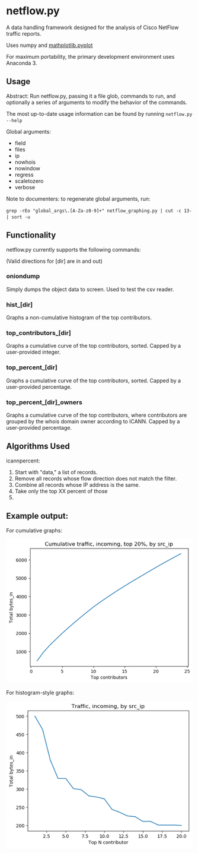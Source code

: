 # netflow.py

A data handling framework designed for the analysis of Cisco NetFlow traffic reports.

Uses numpy and [mathplotlib.pyplot](https://matplotlib.org/api/_as_gen/matplotlib.pyplot.html)

For maximum portability, the primary development environment uses Anaconda 3.

## Usage

Abstract: Run netflow.py, passing it a file glob, commands to run, and optionally a series of arguments to modify the behavior of the commands.

The most up-to-date usage information can be found by running ``netflow.py --help``



Global arguments:

- field
- files
- ip
- nowhois
- nowindow
- regress
- scaletozero
- verbose

Note to documenters: to regenerate global arguments, run:

`grep -rEo "global_args\.[A-Za-z0-9]+" netflow_graphing.py | cut -c 13- | sort -u`

## Functionality

netflow.py currently supports the following commands:

(Valid directions for [dir] are in and out)

### oniondump

Simply dumps the object data to screen. Used to test the csv reader.

### hist_[dir]

Graphs a non-cumulative histogram of the top contributors.

### top_contributors_[dir]

Graphs a cumulative curve of the top contributors, sorted. Capped by a user-provided integer.

### top_percent_[dir]

Graphs a cumulative curve of the top contributors, sorted. Capped by a user-provided percentage.

### top_percent\_[dir]\_owners

Graphs a cumulative curve of the top contributors, where contributors are grouped by the whois domain owner according to ICANN. Capped by a user-provided percentage.

## Algorithms Used

icannpercent:
1. Start with "data," a list of records.
2. Remove all records whose flow direction does not match the filter.
3. Combine all records whose IP address is the same.
4. Take only the top XX percent of those
5.

## Example output:

For cumulative graphs:

![example](.\docs\example_cumu.png)

For histogram-style graphs:

![example](.\docs\example_contrib.png)
